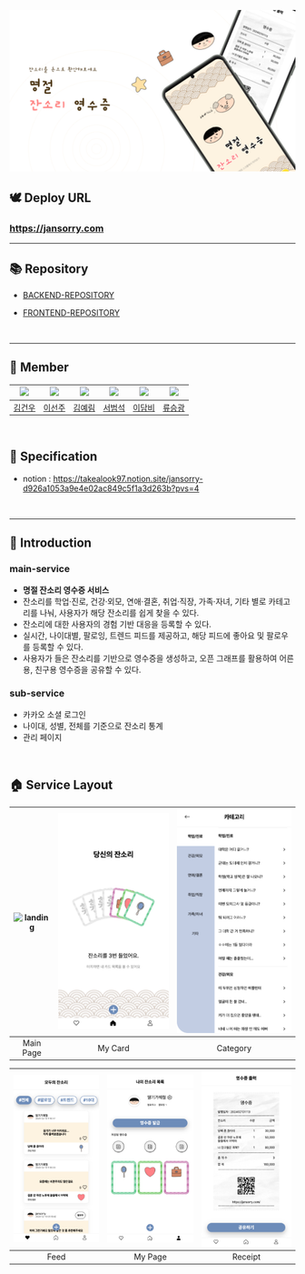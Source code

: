 <p align="center">
  <a href="https://jansorry.com">
    <img src="https://github.com/jansorry/.github/blob/main/profile/assets/main.png" alt="logo">
  </a>
</p>

## 🕊️ Deploy URL

### https://jansorry.com

---

## 📚 Repository

- [BACKEND-REPOSITORY](https://github.com/jansorry/jansorry-be)

- [FRONTEND-REPOSITORY](https://github.com/jansorry/jansorry-fe)

<br>

---

## 🤝 Member

| <a href="https://github.com/takealook97"><img src="https://github.com/takealook97.png" width="120"/></a> | <a href="https://github.com/sunju5402"><img src="https://github.com/sunju5402.png" width="120"/></a> | <a href="https://github.com/ozllzlme"><img src="https://github.com/ozllzlme.png" width="120"/></a> | <a href="https://github.com/beomxtone"><img src="https://github.com/beomxtone.png" width="120"/></a> | <a href="https://github.com/damdam6"><img src="https://github.com/damdam6.png" width="120"/></a> | <a href="https://github.com/sgryu23"><img src="https://github.com/sgryu23.png" width="120"/></a> |
|:--------------------------------------------------------------------------------------------------------:|:----------------------------------------------------------------------------------------------------:|:--------------------------------------------------------------------------------------------------:|:----------------------------------------------------------------------------------------------------:|:------------------------------------------------------------------------------------------------:|:------------------------------------------------------------------------------------------------:|
|                                  [김건우](https://github.com/takealook97)                                   |                                 [이선주](https://github.com/sunju5402)                                  |                                 [김예림](https://github.com/ozllzlme)                                 |                                 [서범석](https://github.com/beomxtone)                                  |                                [이담비](https://github.com/damdam6)                                 |                                [류승광](https://github.com/sgryu23)                                 |

<br>

## 📝 Specification

- notion : https://takealook97.notion.site/jansorry-d926a1053a9e4e02ac849c5f1a3d263b?pvs=4

<br>

---

## 📢 Introduction

### main-service

- **명절 잔소리 영수증 서비스**
- 잔소리를 학업·진로, 건강·외모, 연애·결혼, 취업·직장, 가족·자녀, 기타 별로 카테고리를 나눠, 사용자가 해당 잔소리를 쉽게 찾을 수 있다.
- 잔소리에 대한 사용자의 경험 기반 대응을 등록할 수 있다.
- 실시간, 나이대별, 팔로잉, 트렌드 피드를 제공하고, 해당 피드에 좋아요 및 팔로우를 등록할 수 있다.
- 사용자가 들은 잔소리를 기반으로 영수증을 생성하고, 오픈 그래프를 활용하여 어른용, 친구용 영수증을 공유할 수 있다.

### sub-service

- 카카오 소셜 로그인
- 나이대, 성별, 전체를 기준으로 잔소리 통계
- 관리 페이지

<br>

## 🏠 Service Layout

| <img src="https://github.com/jansorry/.github/blob/main/profile/assets/service/landing.gif" width="250" alt="landing"> | <img src="https://github.com/jansorry/.github/blob/main/profile/assets/service/mycard.png" width="250" alt="mycard"> | <img src="https://github.com/jansorry/.github/blob/main/profile/assets/service/category.png" width="250" alt="category"> |
|:----------------------------------------------------------------------------------------------------------------------:|:--------------------------------------------------------------------------------------------------------------------:|:------------------------------------------------------------------------------------------------------------------------:|
|                                                       Main Page                                                        |                                                       My Card                                                        |                                                         Category                                                         |

| <img src="https://github.com/jansorry/.github/blob/main/profile/assets/service/feed.png" width="250" alt="feed"> | <img src="https://github.com/jansorry/.github/blob/main/profile/assets/service/mypage.png" width="250" alt="mypage"> | <img src="https://github.com/jansorry/.github/blob/main/profile/assets/service/receipt.png" width="250" alt="receipt"> |
|:----------------------------------------------------------------------------------------------------------------:|:--------------------------------------------------------------------------------------------------------------------:|:----------------------------------------------------------------------------------------------------------------------:|
|                                                       Feed                                                       |                                                       My Page                                                        |                                                        Receipt                                                         |


